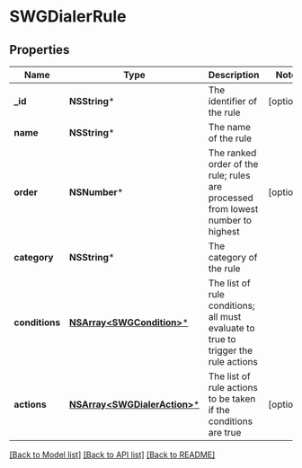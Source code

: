 # SWGDialerRule

## Properties
Name | Type | Description | Notes
------------ | ------------- | ------------- | -------------
**_id** | **NSString*** | The identifier of the rule | [optional] 
**name** | **NSString*** | The name of the rule | 
**order** | **NSNumber*** | The ranked order of the rule; rules are processed from lowest number to highest | [optional] 
**category** | **NSString*** | The category of the rule | 
**conditions** | [**NSArray&lt;SWGCondition&gt;***](SWGCondition.md) | The list of rule conditions; all must evaluate to true to trigger the rule actions | 
**actions** | [**NSArray&lt;SWGDialerAction&gt;***](SWGDialerAction.md) | The list of rule actions to be taken if the conditions are true | [optional] 

[[Back to Model list]](../README.md#documentation-for-models) [[Back to API list]](../README.md#documentation-for-api-endpoints) [[Back to README]](../README.md)


